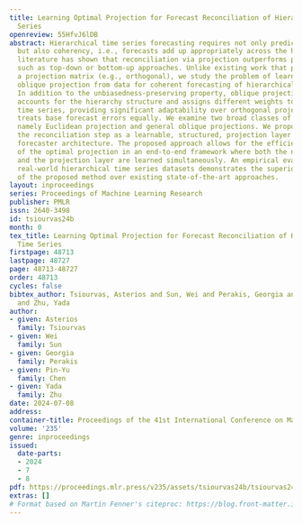 ```yaml
---
title: Learning Optimal Projection for Forecast Reconciliation of Hierarchical Time
  Series
openreview: 55HfvJ6lDB
abstract: Hierarchical time series forecasting requires not only prediction accuracy
  but also coherency, i.e., forecasts add up appropriately across the hierarchy. Recent
  literature has shown that reconciliation via projection outperforms prior methods
  such as top-down or bottom-up approaches. Unlike existing work that pre-specifies
  a projection matrix (e.g., orthogonal), we study the problem of learning the optimal
  oblique projection from data for coherent forecasting of hierarchical time series.
  In addition to the unbiasedness-preserving property, oblique projection implicitly
  accounts for the hierarchy structure and assigns different weights to individual
  time series, providing significant adaptability over orthogonal projection which
  treats base forecast errors equally. We examine two broad classes of projections,
  namely Euclidean projection and general oblique projections. We propose to model
  the reconciliation step as a learnable, structured, projection layer in the neural
  forecaster architecture. The proposed approach allows for the efficient learning
  of the optimal projection in an end-to-end framework where both the neural forecaster
  and the projection layer are learned simultaneously. An empirical evaluation of
  real-world hierarchical time series datasets demonstrates the superior performance
  of the proposed method over existing state-of-the-art approaches.
layout: inproceedings
series: Proceedings of Machine Learning Research
publisher: PMLR
issn: 2640-3498
id: tsiourvas24b
month: 0
tex_title: Learning Optimal Projection for Forecast Reconciliation of Hierarchical
  Time Series
firstpage: 48713
lastpage: 48727
page: 48713-48727
order: 48713
cycles: false
bibtex_author: Tsiourvas, Asterios and Sun, Wei and Perakis, Georgia and Chen, Pin-Yu
  and Zhu, Yada
author:
- given: Asterios
  family: Tsiourvas
- given: Wei
  family: Sun
- given: Georgia
  family: Perakis
- given: Pin-Yu
  family: Chen
- given: Yada
  family: Zhu
date: 2024-07-08
address:
container-title: Proceedings of the 41st International Conference on Machine Learning
volume: '235'
genre: inproceedings
issued:
  date-parts:
  - 2024
  - 7
  - 8
pdf: https://proceedings.mlr.press/v235/assets/tsiourvas24b/tsiourvas24b.pdf
extras: []
# Format based on Martin Fenner's citeproc: https://blog.front-matter.io/posts/citeproc-yaml-for-bibliographies/
---
```

